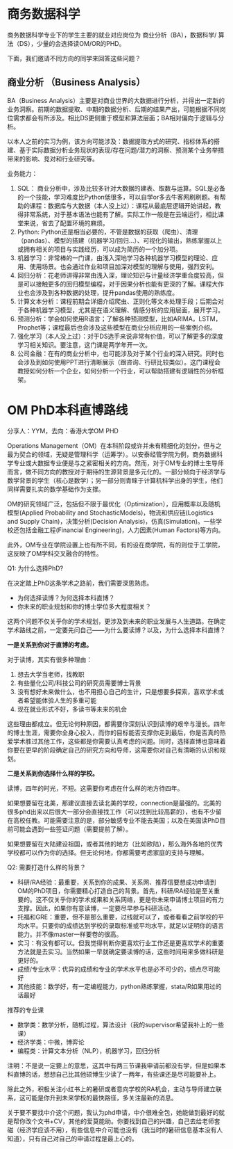 # 商务数据科学

商务数据科学专业下的学生主要的就业对应岗位为 商业分析（BA），数据科学/ 算法（DS），少量的会选择读OM/OR的PHD。

下面，我们邀请不同方向的同学来回答这些问题？



## 商业分析 （Business Analysis）

BA（Business Analysis）主要是对商业世界的大数据进行分析，并得出一定新的业务洞察。前期的数据提取、中期的数据分析、后期的结果产出，可能根据不同岗位需求都会有所涉及。相比DS更侧重于模型和算法层面；BA相对偏向于逻辑与分析。

以本人之前的实习为例，该方向可能涉及：数据提取方式的研究、指标体系的搭建、基于实际数据分析业务现状的表现/存在问题/潜力的洞察、预测某个业务举措带来的影响、竞对和行业研究等。

业务能力：

1. SQL： 商业分析中，涉及比较多针对大数据的建表、取数与运算。SQL是必备的一个技能，学习难度比Python低很多，可以自学or多去牛客网刷刷题。有帮助的课程：数据库与大数据（本人没上过）：课程从最底层逻辑开始讲起，教得非常系统，对于基本语法也能有了解。实际工作一般是在云端运行，相比课堂来说，省去了配置环境的麻烦。
2. Python: Python还是相当必要的，不管是数据的获取（爬虫）、清理（pandas）、模型的搭建（机器学习/回归…）、可视化的输出，熟练掌握以上或拥有相关的项目与实践经历，可以成为简历的一个加分项。
3. 机器学习：非常棒的一门课，由浅入深地学习各种机器学习模型的理论、应用、使用场景。也会通过作业和项目加深对模型的理解与使用，强烈安利。
4. 回归分析：花老师讲得非常由浅入深，理论知识与计量经济学重合度较高，但是可以接触更多的回归模型编程，对于因果分析也能有更深的了解。课程大作业也会涉及到各种数据的处理，提升pandas使用的熟练度。
5. 计算文本分析：课程前期会详细介绍爬虫、正则化等文本处理手段；后期会对于各种机器学习模型，尤其是在语义理解、情感分析的应用层面，展开学习。
6. 预测分析：学会如何使用R语言；了解各种预测模型，比如ARIMA，LSTM，Prophet等；课程最后也会涉及这些模型在商业分析应用的一些案例介绍。
7. 强化学习（本人没上过）：对于DS选手来说非常有价值，可以了解更多的深度学习相关知识。要注意，这门课是两学年开一次。
8. 公司金融：在有的商业分析中，也可能涉及对于某个行业的深入研究。同时也会涉及到如何使用PPT进行清晰展示（跟咨询、行研比较类似）。这门课程会教授如何分析一个企业，如何分析一个行业，可以帮助搭建有逻辑性的分析框架。



# OM PhD本科直博路线

分享人：YYM，去向：香港大学OM PHD

Operations Management（OM）在本科阶段或许并未有精细化的划分，但与之最为契合的领域，无疑是管理科学（运筹学）。以安泰经管学院为例，商务数据科学专业或大数据专业便是与之紧密相关的方向。然而，对于OM专业的博士生导师而言，做不同方向的教授对于期待的生源背景是多元化的。一部分倾向于经济学与数学背景的学生（核心是数学）；另一部分则青睐于计算机科学出身的学生，他们同样需要扎实的数学基础作为支撑。

OM的研究领域广泛，包括但不限于最优化（Optimization），应用概率以及随机模型(Applied Probability and StochasticModels)，物流和供应链(Logistics and Supply Chain)，决策分析(Decision Analysis)，仿真(Simulation)。一些学校还包括金融工程(Financial Engineering)，人力因素(Human Factors)等方向。

此外，OM专业在学院设置上也有所不同，有的设在商学院，有的则位于工学院，这反映了OM学科交叉融合的特性。



Q1: 为什么选择PhD?

在决定踏上PhD这条学术之路前，我们需要深思熟虑。

* 为何选择读博？为何选择本科直博？
* 你未来的职业规划和你的博士学位多大程度相关？

这两个问题不仅关乎你的学术规划，更涉及到未来的职业发展与人生道路。在确定学术路线之前，一定要先问自己——为什么要读博？以及，为什么选择本科直博？

**一是关系到你对于直博的考虑。**

对于读博，其实有很多种理由：

1. 想去大学当老师，找教职
2. 有些量化公司/科技公司的研究员需要博士背景
3. 没有想好未来做什么，也不用担心自己的生计，只是想要多探索，喜欢学术或者希望能体验人生的多重可能
4. 现在就业形式不好，多读书等未来的机会

这些理由都成立。但无论何种原因，都需要你深刻认识到读博的艰辛与漫长。四年的博士生涯，需要你全身心投入，而你的目标能否支撑你走到最后，你是否真的热爱学术胜过其他工作，这些都是你需要认真考虑的问题。同时，选择直博也意味着你要在更早的阶段确定自己的研究方向和导师，这需要你对自己有清晰的认识和规划。

**二是关系到你选择什么样的学校。**

读博，四年的时光，不短。这需要你考虑在什么样的地方待四年。

如果想要留在北美，那建议直接去读北美的学校，connection是最强的。北美的很多phd出来以后很大一部分会直接找工作（可以找到比较高薪的），也有不少留在高校任教。可能需要注意的是，部分敏感专业不能去美国；以及在美国读PhD目前可能会遇到一些签证问题（需要提前了解）。

如果想要留在大陆建设祖国，或者其他的地方（比如欧陆），那么海外各地的优秀学校都可以作为你的选择。但无论何地，你都需要考虑家庭的支持与理解。

Q2: 需要打造什么样的背景？

* 科研/RA经验：最重要，关系到你的成果、关系网、推荐信要想成功申请到OM的PhD项目，你需要精心打造自己的背景。首先，科研/RA经验是至关重要的。这不仅关乎你的学术成果和关系网络，更是你未来申请博士项目的有力支撑。因此，如果你有意读博，一定要尽早参与科研活动。
* 托福和GRE：重要，但不是那么重要，过线就可以了，或者看看之前学校的平均水平。只要你的成绩达到学校的录取标准或平均水平，就足以证明你的语言能力。并不像master一样要卷的很高。
* 实习：有没有都可以。但我觉得判断你更喜欢行业工作还是更喜欢学术的重要方法就是去实习。当然如果一早就确定要读博的话，这些时间用来多做科研是更好的。
* 成绩/专业水平：优异的成绩和专业的学术水平也是必不可少的，绩点尽可能好
* 其他技能：数学好，有一定编程能力，python熟练掌握，stata/R如果用过的话最好

推荐的专业课

* 数学类：数学分析，随机过程，算法设计（我的supervisor希望我补上的一些课）
* 经济学类：中微，博弈论
*  编程类：计算文本分析（NLP），机器学习，回归分析

注明：不是说一定要上的意思，这其中有两三节课我申请前都没有学，但是如果本科直博的话，想想自己比其他硕博生少读了一两年，有些课还是尽可能要补上。

除此之外，积极关注小红书上的暑研或者意向学校的RA机会，主动与导师建立联系，这可能是你升到未来学校的最快路径，多关注最新的消息。

关于要不要找中介这个问题，我认为phd申请，中介很难全包，她能做到最好的就是帮你改个文书+CV，其他的爱莫能助。你要找到自己的兴趣，自己去给老师套磁（经济学应该不用），有些信息中介可能也没有（我当时的暑研信息基本没有人知道），只有自己对自己的申请过程是最上心的。
